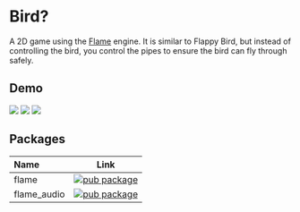 # Bird?

A 2D game using the [Flame](https://docs.flame-engine.org/) engine. It is similar to Flappy Bird, but instead of controlling the bird, you control the pipes to ensure the bird can fly through safely.

## Demo

![](https://github.com/user-attachments/assets/52c83f5d-0d3d-4a06-a924-5c9f99ead9c1) ![](https://github.com/user-attachments/assets/5e7db6f5-fa24-4929-8564-7381c1343144) ![](https://github.com/user-attachments/assets/a506b9a3-9f8e-4aad-9a9a-ae3770eb8930)

## Packages

| Name |  Link  | 
|:-----|:--------:|
| flame   | [![pub package](https://img.shields.io/pub/v/flame.svg?style=popout)](https://pub.dev/packages/flame) | 
| flame_audio  | [![pub package](https://img.shields.io/pub/v/flame_audio.svg?style=popout)](https://pub.dev/packages/flame_audio) | 


